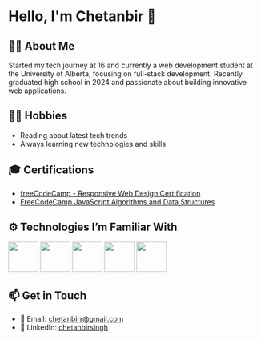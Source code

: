 # Hello, I'm Chetanbir 👋

## 🏄‍♂️ About Me
Started my tech journey at 16 and currently a web development student at the University of Alberta, focusing on full-stack development.
Recently graduated high school in 2024 and passionate about building innovative web applications.

## 🧑‍💻 Hobbies
- Reading about latest tech trends
- Always learning new technologies and skills

## 🎓 Certifications
- [freeCodeCamp - Responsive Web Design Certification](https://www.freecodecamp.org/certification/chetanbirsingh/responsive-web-design)
- [FreeCodeCamp JavaScript Algorithms and Data Structures](https://www.freecodecamp.org/certification/chetanbirsingh/javascript-algorithms-and-data-structures-v8)

## ⚙️ Technologies I’m Familiar With
<div>
<img src="https://cdn.jsdelivr.net/gh/devicons/devicon/icons/javascript/javascript-original.svg" width="60" height="60"/>
<img src="https://cdn.jsdelivr.net/gh/devicons/devicon/icons/react/react-original.svg" width="60" height="60"/>
<img src="https://cdn.jsdelivr.net/gh/devicons/devicon/icons/git/git-original.svg" width="60" height="60"/>
<img src="https://cdn.jsdelivr.net/gh/devicons/devicon/icons/html5/html5-original.svg" width="60" height="60"/>
<img src="https://cdn.jsdelivr.net/gh/devicons/devicon/icons/css3/css3-original.svg" width="60" height="60"/>
</div>

## 📫 Get in Touch
- 📧 Email: chetanbirr@gmail.com
- 💼 LinkedIn: [chetanbirsingh](http://linkedin.com/in/chetanbir-singh)
